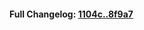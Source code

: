 

#### **Full Changelog:** [1104c..8f9a7](https://github.com/mediar-ai/skyprompt/compare/1104c..8f9a7)

